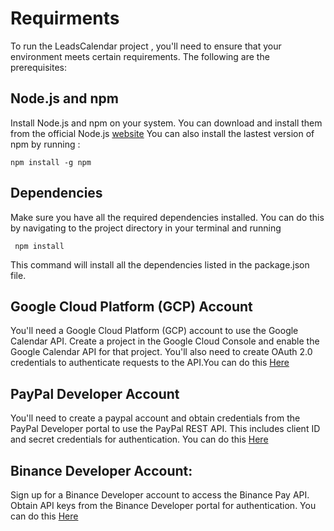 # Requirments
To run the LeadsCalendar project , you'll need to ensure that your environment meets certain requirements. The following are the prerequisites:

## Node.js and npm
Install Node.js and npm  on your system. You can download and install them from the official Node.js [website](https://nodejs.org/en/download)
You can also install the lastest version of npm by running :
```
npm install -g npm
```
## Dependencies
Make sure you have all the required dependencies installed. You can do this by navigating to the project directory in your terminal and running
```
 npm install
 ```
This command will install all the dependencies listed in the package.json file.
## Google Cloud Platform (GCP) Account
You'll need a Google Cloud Platform (GCP) account to use the Google Calendar API. Create a project in the Google Cloud Console and enable the Google Calendar API for that project. You'll also need to create OAuth 2.0 credentials to authenticate requests to the API.You can do this [Here](https://developers.google.com/)
## PayPal Developer Account
You'll need to create a paypal account and obtain credentials from the PayPal Developer portal to use the PayPal REST API. This includes client ID and secret credentials for authentication. You can do this [Here](https://developer.paypal.com/home)
## Binance Developer Account:
Sign up for a Binance Developer account to access the Binance Pay API. Obtain API keys from the Binance Developer portal for authentication. You can do this [Here](https://developers.binance.com/en)